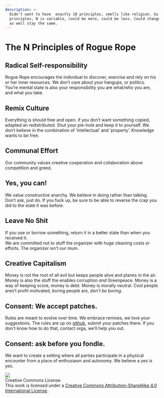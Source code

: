 ```yaml
---
description: >-
  Didn’t want to have  exactly 10 principles, smells like religion. So we have N
  principles, N is variable, could be more, could be less. Could change, might
  as well stay the same.
---
```


# The N Principles of Rogue Rope

## Radical Self-responsibility <a id="Radical-Self-responsibility"></a>

Rogue Rope encourages the individual to discover, exercise and rely on his or her inner resources. We don’t care about your hangups, or politics.  
You’re mental state is also your responsibility you are what/who you are, and what you take.

## Remix Culture <a id="Remix-Culture"></a>

Everything is should free and open. if you don’t want something copied, adapted an redistributed. Shut your pie-hole and keep it to yourself. We don’t believe in the combination of ‘intellectual’ and ‘property’. Knowledge wants to be free.

## Communal Effort <a id="Communal-Effort"></a>

Our community values creative cooperation and collaboration above competition and greed.

## Yes, you can! <a id="Yes-you-can"></a>

We value constructive anarchy. We believe in doing rather than talking. Don’t ask, just do. If you fuck up, be sure to be able to reverse the crap you did to the state it was before.

## Leave No Shit <a id="Leave-No-Shit"></a>

If you use or borrow something, return it in a better state than when you received it.  
We are committed not to stuff the organizer with huge cleaning costs or efforts. The organizer isn’t our mum.

## Creative Capitalism <a id="Creative-Capitalism"></a>

Money is not the root of all evil but keeps people alive and planes in the air. Money is also the stuff the enables corruption _and_ Greenpeace. Money is a way of keeping score, money is debt. Money is morally neutral. Cool people aren’t profit motivated, boring people are, _don’t be boring_.

## Consent: We accept patches. <a id="we-accept-patches"></a>

Rules are meant to evolve over time. We embrace remixes, we love your suggestions. The rules are up on [github](https://github.com/RogueRope/SurvivalGuide), submit your patches there. If you don't know how to do that, contact orga, we'll help you out. 

## Consent: ask before you fondle. <a id="Consent-ask-before-you-fondle"></a>

We want to create a setting where all parties participate in a physical encounter from a place of enthusiasm and autonomy. We believe a yes is yes.

![](https://i.imgur.com/WOlaU4c.png)  
Creative Commons License  
This work is licensed under a [Creative Commons Attribution-ShareAlike 4.0 International License](https://creativecommons.org/licenses/by-sa/4.0/).

